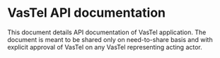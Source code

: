 # VasTel API documentation

This document details API documentation of VasTel application. The document is meant to be shared only on need-to-share basis and with explicit approval of VasTel on any VasTel representing acting actor.
